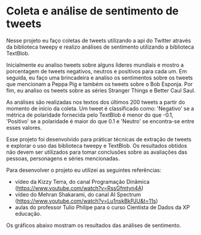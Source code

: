 # Coleta e análise de sentimento de tweets

Nesse projeto eu faço coletas de tweets utilizando a api do Twitter através da biblioteca tweepy e realizo análises de sentimento utilizando a biblioteca TextBlob. 

Inicialmente eu analiso tweets sobre alguns líderes mundiais e mostro a porcentagem de tweets negativos, neutros e positivos para cada um. Em seguida, eu faço uma brincadeira e analiso os sentimentos sobre os tweets que mencionam a Peppa Pig e também os tweets sobre o Bob Esponja.  Por fim, eu analiso os tweets sobre as séries Stranger Things e Better Caul Saul.

As análises são realizadas nos textos dos últimos 200 tweets a partir do momento de início da coleta. Um tweet é classificado como: 'Negativo' se a métrica de polaridade fornecida pelo TextBlob é menor do que -0.1, 'Positivo' se a polaridade é maior do que 0.1 e 'Neutro' se encontra-se entre esses valores. 

Esse projeto foi desenvolvido para práticar técnicas de extração de tweets e explorar o uso das biblioteca tweepy e TextBlob. Os resultados obtidos não devem ser utilizados para tomar conclusões sobre as avaliações das pessoas, personagens e séries mencionadas. 

Para desenvolver o projeto eu utilizei as seguintes referências:

* vídeo da Kizzy Terra, do canal Programação Dinâmica (https://www.youtube.com/watch?v=RssGfmtyn4A)
* vídeo do Mehran Shakarami, do canal AI Spectrum (https://www.youtube.com/watch?v=Lu1nskBkPJU&t=11s)
* aulas do professor Tulio Philipe para o curso Cientista de Dados da XP educação.

Os gráficos abaixo mostram os resultados das análises de sentimento.

